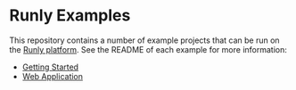 # Runly Examples

This repository contains a number of example projects that can be run on the [Runly platform](https://www.runly.io/). See the README of each example for more information:

* [Getting Started](./getting-started/)
* [Web Application](./web-app/)

